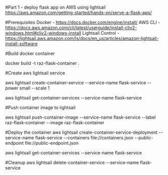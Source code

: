 #Part 1  - deploy flask app on AWS using lightsail
https://aws.amazon.com/getting-started/hands-on/serve-a-flask-app/

#Prerequisites
Docker - https://docs.docker.com/engine/install/
AWS CLI - https://docs.aws.amazon.com/cli/latest/userguide/install-cliv2-windows.html#cliv2-windows-install
Lightsail Control - https://lightsail.aws.amazon.com/ls/docs/en_us/articles/amazon-lightsail-install-software

#Build docker container

docker build -t raz-flask-container .

#Create aws lightsail service

aws lightsail create-container-service --service-name flask-service --power small --scale 1

aws lightsail get-container-services --service-name flask-service

#Push container image to lightsail

aws lightsail push-container-image --service-name flask-service --label raz-flask-container --image raz-flask-container

#Deploy the container
aws lightsail create-container-service-deployment --service-name flask-service --containers file://containers.json --public-endpoint file://public-endpoint.json

aws lightsail get-container-services --service-name flask-service


#Cleanup
aws lightsail delete-container-service --service-name flask-service

